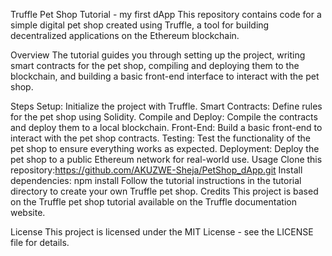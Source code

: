 Truffle Pet Shop Tutorial - my first dApp
This repository contains code for a simple digital pet shop created using Truffle, a tool for building decentralized applications on the Ethereum blockchain.

Overview
The tutorial guides you through setting up the project, writing smart contracts for the pet shop, compiling and deploying them to the blockchain, and building a basic front-end interface to interact with the pet shop.

Steps
Setup: Initialize the project with Truffle.
Smart Contracts: Define rules for the pet shop using Solidity.
Compile and Deploy: Compile the contracts and deploy them to a local blockchain.
Front-End: Build a basic front-end to interact with the pet shop contracts.
Testing: Test the functionality of the pet shop to ensure everything works as expected.
Deployment: Deploy the pet shop to a public Ethereum network for real-world use.
Usage
Clone this repository:https://github.com/AKUZWE-Sheja/PetShop_dApp.git
Install dependencies: npm install
Follow the tutorial instructions in the tutorial directory to create your own Truffle pet shop.
Credits
This project is based on the Truffle pet shop tutorial available on the Truffle documentation website.

License
This project is licensed under the MIT License - see the LICENSE file for details.


